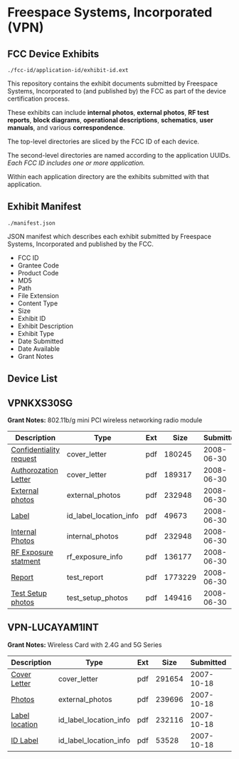 # Freespace Systems, Incorporated (VPN)
## FCC Device Exhibits

```
./fcc-id/application-id/exhibit-id.ext
```

This repository contains the exhibit documents submitted by Freespace Systems, Incorporated to (and published by) the FCC as part of the device certification process.

These exhibits can include **internal photos**, **external photos**, **RF test reports**, **block diagrams**, **operational descriptions**, **schematics**, **user manuals**, and various **correspondence**.

The top-level directories are sliced by the FCC ID of each device.

The second-level directories are named according to the application UUIDs. *Each FCC ID includes one or more application.*

Within each application directory are the exhibits submitted with that application. 

## Exhibit Manifest

```
./manifest.json
```

JSON manifest which describes each exhibit submitted by Freespace Systems, Incorporated and published by the FCC.

- FCC ID
- Grantee Code
- Product Code
- MD5
- Path
- File Extension
- Content Type
- Size
- Exhibit ID
- Exhibit Description
- Exhibit Type
- Date Submitted
- Date Available
- Grant Notes

## Device List
## VPNKXS30SG
**Grant Notes:** 802.11b/g mini PCI wireless networking radio module

| Description | Type | Ext | Size | Submitted | Available |
| ----------- | ---- | --- | ---- | --------- | --------- |
| [Confidentiality request](VPNKXS30SG/72dc4239953c7b2cbbb75605c48098aa/962473.pdf) | cover_letter | pdf | 180245 | 2008-06-30 | 2008-06-30 |
| [Authorozation Letter](VPNKXS30SG/72dc4239953c7b2cbbb75605c48098aa/962474.pdf) | cover_letter | pdf | 189317 | 2008-06-30 | 2008-06-30 |
| [External photos](VPNKXS30SG/72dc4239953c7b2cbbb75605c48098aa/962469.pdf) | external_photos | pdf | 232948 | 2008-06-30 | 2008-06-30 |
| [Label](VPNKXS30SG/72dc4239953c7b2cbbb75605c48098aa/962470.pdf) | id_label_location_info | pdf | 49673 | 2008-06-30 | 2008-06-30 |
| [Internal Photos](VPNKXS30SG/72dc4239953c7b2cbbb75605c48098aa/962469.pdf) | internal_photos | pdf | 232948 | 2008-06-30 | 2008-06-30 |
| [RF Exposure statment](VPNKXS30SG/72dc4239953c7b2cbbb75605c48098aa/962475.pdf) | rf_exposure_info | pdf | 136177 | 2008-06-30 | 2008-06-30 |
| [Report](VPNKXS30SG/72dc4239953c7b2cbbb75605c48098aa/962466.pdf) | test_report | pdf | 1773229 | 2008-06-30 | 2008-06-30 |
| [Test Setup photos](VPNKXS30SG/72dc4239953c7b2cbbb75605c48098aa/962465.pdf) | test_setup_photos | pdf | 149416 | 2008-06-30 | 2008-06-30 |
## VPN-LUCAYAM1INT
**Grant Notes:** Wireless Card with 2.4G and 5G Series

| Description | Type | Ext | Size | Submitted | Available |
| ----------- | ---- | --- | ---- | --------- | --------- |
| [Cover Letter](VPN-LUCAYAM1INT/f91a46527622dd493163829326abde62/856381.pdf) | cover_letter | pdf | 291654 | 2007-10-18 | 2007-10-18 |
| [Photos](VPN-LUCAYAM1INT/f91a46527622dd493163829326abde62/856384.pdf) | external_photos | pdf | 239696 | 2007-10-18 | 2007-10-18 |
| [Label location](VPN-LUCAYAM1INT/f91a46527622dd493163829326abde62/856382.pdf) | id_label_location_info | pdf | 232116 | 2007-10-18 | 2007-10-18 |
| [ID Label](VPN-LUCAYAM1INT/f91a46527622dd493163829326abde62/856383.pdf) | id_label_location_info | pdf | 53528 | 2007-10-18 | 2007-10-18 |
